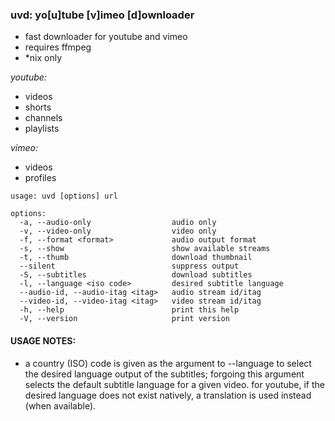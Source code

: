 ### uvd: yo[u]tube [v]imeo [d]ownloader


+ fast downloader for youtube and vimeo
+ requires ffmpeg
+ *nix only


*youtube:*
  + videos
  + shorts
  + channels
  + playlists

*vimeo:*
  + videos
  + profiles


```
usage: uvd [options] url

options:
  -a, --audio-only                  audio only
  -v, --video-only                  video only
  -f, --format <format>             audio output format
  -s, --show                        show available streams
  -t, --thumb                       download thumbnail
  --silent                          suppress output
  -S, --subtitles                   download subtitles
  -l, --language <iso code>         desired subtitle language
  --audio-id, --audio-itag <itag>   audio stream id/itag
  --video-id, --video-itag <itag>   video stream id/itag
  -h, --help                        print this help
  -V, --version                     print version
```

#### USAGE NOTES:
  + a country (ISO) code is given as the argument to --language to select
  the desired language output of the subtitles; forgoing this argument selects the default
  subtitle language for a given video. for youtube, if the desired language
  does not exist natively, a translation is used instead (when available).
